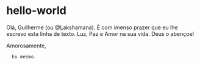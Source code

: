 # hello-world

Olá, Guilherme (ou @Lakshamana). É com imenso prazer que eu lhe escrevo esta linha de texto. Luz, Paz e Amor na sua vida. Deus o abençoe!

Amorosamente,


    
      Eu mesmo.
